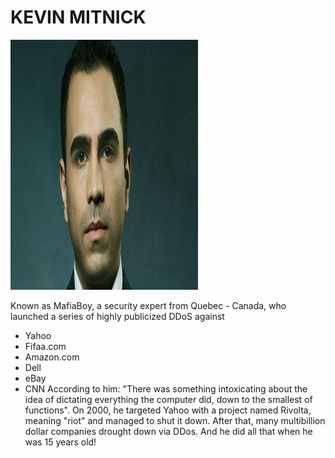 # KEVIN MITNICK

<img src="../images/michael.png" data-canonical-src="https://gyazo.com/eb5c5741b6a9a16c692170a41a49c858.png" width="300" height="400" />

Known as MafiaBoy, a security expert from Quebec - Canada, who launched a series of highly publicized DDoS against 
* Yahoo 
* Fifaa.com
* Amazon.com
* Dell 
* eBay
* CNN
According to him: "There was something intoxicating about the idea of dictating everything the computer did, down to the smallest of functions". On 2000, he targeted Yahoo with a project named Rivolta, meaning "riot" and managed to shut it down. After that, many multibillion dollar companies drought down via DDos. And he did all that when he was 15 years old!